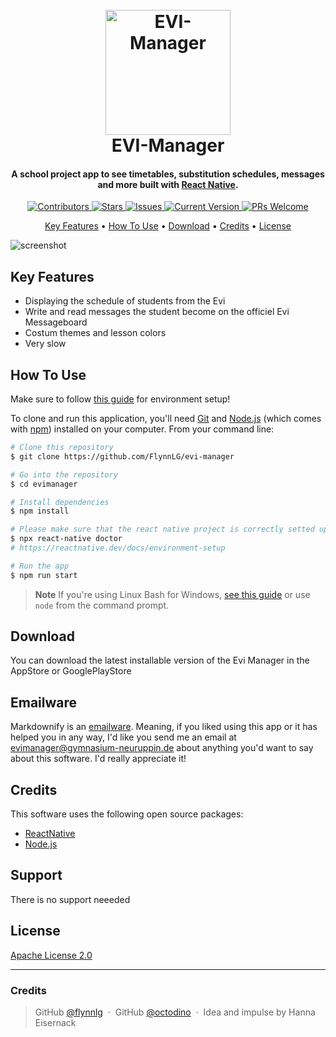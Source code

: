 
<h1 align="center">
  <br>
  <a href="http://github.com/FlynnLG/evi-manager/releases"><img src="https://github.com/FlynnLG/evi-manager/assets/62892734/33552426-cea2-419b-b956-86bd43a9ce14" alt="EVI-Manager" width="200" ></a>
  <br>
  EVI-Manager
  <br>
</h1>

<h4 align="center">A school project app to see timetables, substitution schedules, messages and more built with <a href="https://reactnative.dev" target="_blank">React Native</a>.</h4>

<p align="center">

  <a href="https://github.com/FlynnLG/evi-manager/graphs/contributors">
    <img src="https://img.shields.io/github/contributors/FlynnLG/evi-manager.svg?style=flat-square"
	 alt="Contributors">
  </a>
	
  <a href="https://github.com/FlynnLG/evi-manager/stargazers">
    <img src="https://img.shields.io/github/stars/FlynnLG/evi-manager.svg"
	 alt="Stars">
  </a>
	
  <a href="https://github.com/FlynnLG/evi-manager/issues">
    <img src="https://img.shields.io/github/issues/FlynnLG/evi-manager.svg"
	 alt="Issues">
  </a>
	
  <a href="https://github.com/FlynnLG/evi-manager">
    <img src="https://img.shields.io/badge/version-1.0.0_ALPHA-green.svg"
	 alt="Current Version">
  </a>
	
  <a href="http://makeapullrequest.com">
    <img src="https://img.shields.io/badge/PRs-welcome-brightgreen.svg"
	 alt="PRs Welcome">
  </a>
	
	
	
 
 
</p>

<p align="center">
  <a href="#key-features">Key Features</a> •
  <a href="#how-to-use">How To Use</a> •
  <a href="#download">Download</a> •
  <a href="#credits">Credits</a> •
  <a href="#license">License</a>
</p>

![screenshot]()

## Key Features

* Displaying the schedule of students from the Evi
* Write and read messages the student become on the officiel Evi Messageboard
* Costum themes and lesson colors
* Very slow

## How To Use
Make sure to follow [this guide](https://reactnative.dev/docs/environment-setup) for environment setup!

To clone and run this application, you'll need [Git](https://git-scm.com) and [Node.js](https://nodejs.org/en/download/) (which comes with [npm](http://npmjs.com)) installed on your computer. From your command line:

```bash
# Clone this repository
$ git clone https://github.com/FlynnLG/evi-manager

# Go into the repository
$ cd evimanager

# Install dependencies
$ npm install

# Please make sure that the react native project is correctly setted up
$ npx react-native doctor
# https://reactnative.dev/docs/environment-setup

# Run the app
$ npm run start
```

> **Note**
> If you're using Linux Bash for Windows, [see this guide](https://www.howtogeek.com/261575/how-to-run-graphical-linux-desktop-applications-from-windows-10s-bash-shell/) or use `node` from the command prompt.


## Download

You can download the latest installable version of the Evi Manager in the AppStore or GooglePlayStore

## Emailware

Markdownify is an [emailware](https://en.wiktionary.org/wiki/emailware). Meaning, if you liked using this app or it has helped you in any way, I'd like you send me an email at <evimanager@gymnasium-neuruppin.de> about anything you'd want to say about this software. I'd really appreciate it!

## Credits

This software uses the following open source packages:

- [ReactNative](https://github.com/facebook/react-native)
- [Node.js](https://nodejs.org/)

## Support
 
 There is no support neeeded


## License

[Apache License 2.0](http://www.apache.org/licenses/)

---

### Credits
> GitHub [@flynnlg](https://github.com/flynnlg) &nbsp;&middot;&nbsp;
> GitHub [@octodino](https://github.com/octodino) &nbsp;&middot;&nbsp;
> Idea and impulse by Hanna Eisernack
